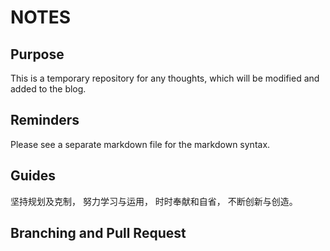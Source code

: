 # NOTES
## Purpose
This is a temporary repository for any thoughts, which will be modified and added to the blog.

## Reminders
Please see a separate markdown file for the markdown syntax.

## Guides
坚持规划及克制，
努力学习与运用，
时时奉献和自省，
不断创新与创造。

## Branching and Pull Request
